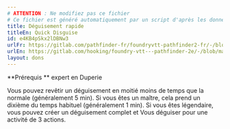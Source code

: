 ```yaml
---
# ATTENTION : Ne modifiez pas ce fichier
# Ce fichier est généré automatiquement par un script d'après les données du module Foundry VTT officiel et de sa traduction
title: Déguisement rapide
titleEn: Quick Disguise
id: e4KB4pSkx2lDBNw3
urlFr: https://gitlab.com/pathfinder-fr/foundryvtt-pathfinder2-fr/-/blob/master/data/feats/e4KB4pSkx2lDBNw3.htm
urlEn: https://gitlab.com/hooking/foundry-vtt---pathfinder-2e/-/blob/master/packs/data/feats.db/quick-disguise.json
layout: dons
---
```

**Prérequis ** expert en Duperie

Vous pouvez revêtir un déguisement en moitié moins de temps que la normale (généralement 5 min). Si vous êtes un maître, cela prend un dixième du temps habituel (généralement 1 min). Si vous êtes légendaire, vous pouvez créer un déguisement complet et Vous déguiser pour une activité de 3 actions.
